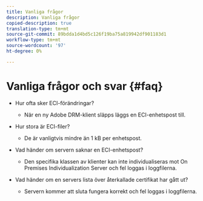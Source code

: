 ```yaml
---
title: Vanliga frågor
description: Vanliga frågor
copied-description: true
translation-type: tm+mt
source-git-commit: 89bdda1d4bd5c126f19ba75a819942df901183d1
workflow-type: tm+mt
source-wordcount: '97'
ht-degree: 0%

---
```



# Vanliga frågor och svar {#faq}

* Hur ofta sker ECI-förändringar?
   * När en ny Adobe DRM-klient släpps läggs en ECI-enhetspost till.

* Hur stora är ECI-filer?
   * De är vanligtvis mindre än 1 kB per enhetspost.

* Vad händer om servern saknar en ECI-enhetspost?
   * Den specifika klassen av klienter kan inte individualiseras mot On Premises Individualization Server och fel loggas i loggfilerna.

* Vad händer om en servers lista över återkallade certifikat har gått ut?
   * Servern kommer att sluta fungera korrekt och fel loggas i loggfilerna.